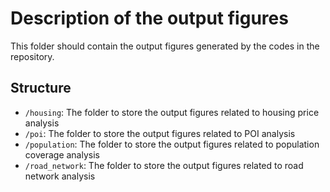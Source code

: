 # Description of the output figures
This folder should contain the output figures generated by the codes in the repository.

## Structure
- ``/housing``: The folder to store the output figures related to housing price analysis
- ``/poi``: The folder to store the output figures related to POI analysis
- ``/population``: The folder to store the output figures related to population coverage analysis
- ``/road_network``: The folder to store the output figures related to road network analysis


